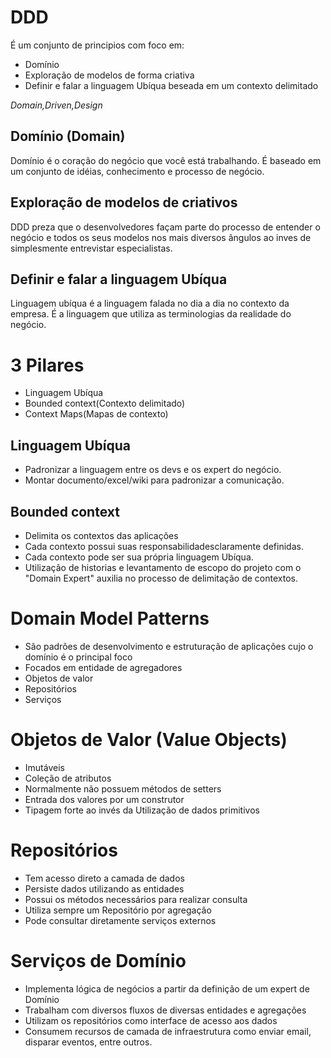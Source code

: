 # DDD

É um conjunto de principios com foco em:
 - Domínio
 - Exploração de modelos de forma criativa
 - Definir e falar a linguagem Ubíqua beseada em um contexto delimitado

*Domain,Driven,Design*

## Domínio (Domain)
  Domínio é o coração do negócio que você está trabalhando. É baseado em um conjunto de idéias, conhecimento e processo de negócio.


## Exploração de modelos de criativos
  DDD preza que o desenvolvedores façam parte do processo de entender o negócio e todos os seus modelos nos mais diversos ângulos ao inves de simplesmente entrevistar especialistas.

## Definir e falar a linguagem Ubíqua
  Linguagem ubíqua é a linguagem falada no dia a dia no contexto da empresa. É a linguagem que utiliza as terminologias da realidade do negócio.

# 3 Pilares
  - Linguagem Ubíqua
  - Bounded context(Contexto delimitado)
  - Context Maps(Mapas de contexto)

## Linguagem Ubíqua
  - Padronizar a linguagem entre os devs e os expert do negócio.
  - Montar documento/excel/wiki para padronizar a comunicação.

## Bounded context
  - Delimita os contextos das aplicações
  - Cada contexto possui suas responsabilidadesclaramente definidas.
  - Cada contexto pode ser sua própria linguagem Ubíqua.
  - Utilização de historias e levantamento de escopo do projeto com o "Domain Expert" auxilia no processo de delimitação de contextos.

# Domain Model Patterns
 - São padrões de desenvolvimento e estruturação de aplicações cujo o domínio é o principal foco
 - Focados em entidade de agregadores
 - Objetos de valor
 - Repositórios
 - Serviços

# Objetos de Valor (Value Objects)
  - Imutáveis
  - Coleção de atributos
  - Normalmente não possuem métodos de setters
  - Entrada dos valores por um construtor
  - Tipagem forte ao invés da Utilização de dados primitivos

# Repositórios
  - Tem acesso direto a camada de dados
  - Persiste dados utilizando as entidades
  - Possui os métodos necessários para realizar consulta
  - Utiliza sempre um Repositório por agregação
  - Pode consultar diretamente serviços externos

# Serviços de Domínio
  - Implementa lógica de negócios a partir da definição de um expert de Domínio
  - Trabalham com diversos fluxos de diversas entidades e agregações
  - Utilizam os repositórios como interface de acesso aos dados
  - Consumem recursos de camada de infraestrutura como enviar email, disparar eventos, entre outros.
